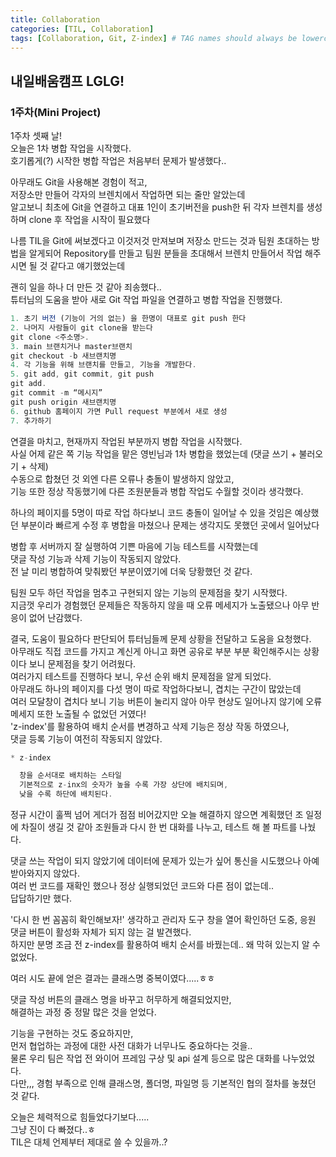 ```yaml
---
title: Collaboration
categories: [TIL, Collaboration]
tags: [Collaboration, Git, Z-index] # TAG names should always be lowercase
---
```


## 내일배움캠프 LGLG!

### 1주차(Mini Project)

1주차 셋째 날!<br>
오늘은 1차 병합 작업을 시작했다.<br>
호기롭게(?) 시작한 병합 작업은 처음부터 문제가 발생했다..

아무래도 Git을 사용해본 경험이 적고,<br>
저장소만 만들어 각자의 브렌치에서 작업하면 되는 줄만 알았는데<br>
알고보니 최초에 Git을 연결하고 대표 1인이 초기버전을 push한 뒤 각자 브렌치를 생성하며 clone 후 작업을 시작이 필요했다<br>

나름 TIL을 Git에 써보겠다고 이것저것 만져보며 저장소 만드는 것과 팀원 초대하는 방법을 알게되어 Repository를 만들고 팀원 분들을 초대해서 브렌치 만들어서 작업 해주시면 될 것 같다고 얘기했었는데<br>

괜히 일을 하나 더 만든 것 같아 죄송했다..<br>
튜터님의 도움을 받아 새로 Git 작업 파일을 연결하고 병합 작업을 진행했다.<br>

```js
1. 초기 버전 (기능이 거의 없는) 을 한명이 대표로 git push 한다
2. 나머지 사람들이 git clone을 받는다
git clone <주소명>.
3. main 브랜치거나 master브랜치
git checkout -b 새브랜치명
4. 각 기능을 위해 브랜치를 만들고, 기능을 개발한다.
5. git add, git commit, git push
git add.
git commit -m “메시지”
git push origin 새브랜치명
6. github 홈페이지 가면 Pull request 부분에서 새로 생성
7. 추가하기
```

연결을 마치고, 현재까지 작업된 부분까지 병합 작업을 시작했다.<br>
사실 어제 같은 쪽 기능 작업을 맡은 영빈님과 1차 병합을 했었는데 (댓글 쓰기 + 불러오기 + 삭제)<br>
수동으로 합쳤던 것 외엔 다른 오류나 충돌이 발생하지 않았고,<br>
기능 또한 정상 작동했기에 다른 조원분들과 병합 작업도 수월할 것이라 생각했다.<br>

하나의 페이지를 5명이 따로 작업 하다보니 코드 충돌이 일어날 수 있을 것임은 예상했던 부분이라 빠르게 수정 후 병합을 마쳤으나 문제는 생각지도 못했던 곳에서 일어났다<br>

병합 후 서버까지 잘 실행하여 기쁜 마음에 기능 테스트를 시작했는데<br>
댓글 작성 기능과 삭제 기능이 작동되지 않았다.<br>
전 날 미리 병합하여 맞춰봤던 부분이였기에 더욱 당황했던 것 같다.

팀원 모두 하던 작업을 멈추고 구현되지 않는 기능의 문제점을 찾기 시작했다.<br>
지금껏 우리가 경험했던 문제들은 작동하지 않을 때 오류 메세지가 노출됐으나 아무 반응이 없어 난감했다.<br>

결국, 도움이 필요하다 판단되어 튜터님들께 문제 상황을 전달하고 도움을 요청했다.<br>
아무래도 직접 코드를 가지고 계신게 아니고 화면 공유로 부분 부분 확인해주시는 상황이다 보니 문제점을 찾기 어려웠다.<br>
여러가지 테스트를 진행하다 보니, 우선 순위 배치 문제점을 알게 되었다.<br>
아무래도 하나의 페이지를 다섯 명이 따로 작업하다보니, 겹치는 구간이 많았는데<br>
여러 모달창이 겹치다 보니 기능 버튼이 눌리지 않아 아무 현상도 일어나지 않기에 오류 메세지 또한 노출될 수 없었던 거였다!<br>
'z-index'를 활용하여 배치 순서를 변경하고 삭제 기능은 정상 작동 하였으나,<br>
댓글 등록 기능이 여전히 작동되지 않았다.

```js
* z-index

  창을 순서대로 배치하는 스타일
  기본적으로 z-inx의 숫자가 높을 수록 가장 상단에 배치되며,
  낮을 수록 하단에 배치된다.
```

정규 시간이 훌쩍 넘어 게더가 점점 비어갔지만 오늘 해결하지 않으면 계획했던 조 일정에 차질이 생길 것 같아 조원들과 다시 한 번 대화를 나누고, 테스트 해 볼 파트를 나눴다.<br>

댓글 쓰는 작업이 되지 않았기에 데이터에 문제가 있는가 싶어 통신을 시도했으나 아예 받아와지지 않았다.<br>
여러 번 코드를 재확인 했으나 정상 실행되었던 코드와 다른 점이 없는데..<br>
답답하기만 했다.<br>

'다시 한 번 꼼꼼히 확인해보자!' 생각하고 관리자 도구 창을 열어 확인하던 도중,
응원 댓글 버튼이 활성화 자체가 되지 않는 걸 발견했다.<br>
하지만 분명 조금 전 z-index를 활용하여 배치 순서를 바꿨는데.. 왜 막혀 있는지 알 수 없었다.<br>

여러 시도 끝에 얻은 결과는 클래스명 중복이였다.....ㅎㅎ

댓글 작성 버튼의 클래스 명을 바꾸고 허무하게 해결되었지만,<br>
해결하는 과정 중 정말 많은 것을 얻었다.<br>

기능을 구현하는 것도 중요하지만,<br>
먼저 협업하는 과정에 대한 사전 대화가 너무나도 중요하다는 것을..<br>
물론 우리 팀은 작업 전 와이어 프레임 구상 및 api 설계 등으로 많은 대화를 나누었었다.<br>
다만,,, 경험 부족으로 인해 클래스명, 폴더명, 파일명 등 기본적인 협의 절차를 놓쳤던 것 같다.<br>

오늘은 체력적으로 힘들었다기보다.....<br>
그냥 진이 다 빠졌다..ㅎ<br>
TIL은 대체 언제부터 제대로 쓸 수 있을까..?
